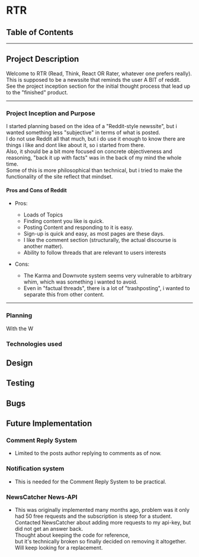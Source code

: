
# RTR

## Table of Contents

***
## Project Description

Welcome to RTR (Read, Think, React OR Rater, whatever one prefers really).  
This is supposed to be a newssite that reminds the user A BIT of reddit.  
See the project inception section for the initial thought process that lead up to the "finished" product.  
***

### Project Inception and Purpose

I started planning based on the idea of a "Reddit-style newssite", but i wanted something less "subjective" in terms of what is posted.  
I do not use Reddit all that much, but i do use it enough to know there are things i like and dont like about it, so i started from there.  
Also, it should be a bit more focused on concrete objectiveness and reasoning, "back it up with facts" was in the back of my mind the whole time.  
Some of this is more philosophical than technical, but i tried to make the functionality of the site reflect that mindset.

#### Pros and Cons of Reddit

* Pros:
  * Loads of Topics
  * Finding content you like is quick.
  * Posting Content and responding to it is easy.
  * Sign-up is quick and easy, as most pages are these days.
  * I like the comment section (structurally, the actual discourse is another matter).
  * Ability to follow threads that are relevant to users interests

* Cons:
  * The Karma and Downvote system seems very vulnerable to arbitrary whim, which was something i wanted to avoid.
  * Even in "factual threads", there is a lot of "trashposting", i wanted to separate this from other content.

***

### Planning

With the W

### Technologies used

## Design

## Testing

## Bugs

## Future Implementation

### Comment Reply System

* Limited to the posts author replying to comments as of now.

### Notification system

* This is needed for the Comment Reply System to be practical.

### NewsCatcher News-API

* This was originally implemented many months ago, problem was it only had 50 free requests and the subscription is steep for a student.  
  Contacted NewsCatcher about adding more requests to my api-key, but did not get an answer back.  
  Thought about keeping the code for reference,  
  but it's technically broken so finally decided on removing it altogether.  
  Will keep looking for a replacement.
